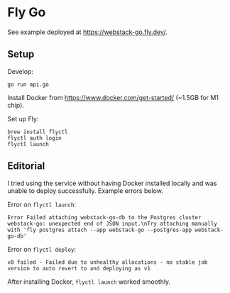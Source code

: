 # Fly Go

See example deployed at
<https://webstack-go.fly.dev/>.

## Setup

Develop:

```
go run api.go
```

Install Docker from <https://www.docker.com/get-started/>
(~1.5GB for M1 chip).

Set up Fly:

```
brew install flyctl
flyctl auth login
flyctl launch
```

## Editorial

I tried using the service without having Docker installed locally and was unable
to deploy successfully. Example errors below.

Error on `flyctl launch`:

```
Error Failed attaching webstack-go-db to the Postgres cluster webstack-go: unexpected end of JSON input.\nTry attaching manually with 'fly postgres attach --app webstack-go --postgres-app webstack-go-db'
```

Error on `flyctl deploy`:

```
v0 failed - Failed due to unhealthy allocations - no stable job version to auto revert to and deploying as v1
```

After installing Docker, `flyctl launch` worked smoothly.
